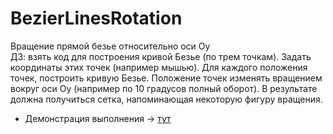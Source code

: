 # BezierLinesRotation
Вращение прямой безье относительно оси Oy  
ДЗ: взять код для построения кривой Безье (по трем точкам). Задать координаты этих точек (например мышью). Для каждого положения точек, построить кривую Безье. Положение точек изменять вращением вокруг оси Oy (например по 10 градусов полный оборот). В результате должна получиться сетка, напоминающая некоторую фигуру вращения.  
* Демонстрация выполнения -> [тут](https://avel0041.github.io/BezierLinesRotation/bezierRotation.html)
